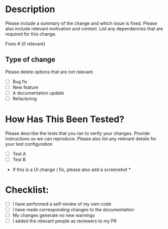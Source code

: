 # Description

Please include a summary of the change and which issue is fixed. Please also include relevant motivation and context. List any dependencies that are required for this change.

Fixes # (if relevant)

## Type of change

Please delete options that are not relevant.

- [ ] Bug fix
- [ ] New feature
- [ ] A documentation update
- [ ] Refactoring

# How Has This Been Tested?

Please describe the tests that you ran to verify your changes. Provide instructions so we can reproduce. Please also list any relevant details for your test configuration

- [ ] Test A
- [ ] Test B

* If this is a UI change / fix, please also add a screenshot \*

# Checklist:

- [ ] I have performed a self-review of my own code
- [ ] I have made corresponding changes to the documentation
- [ ] My changes generate no new warnings
- [ ] I added the relevant people as reviewers to my PR

